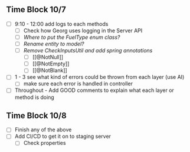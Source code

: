 ## Time Block 10/7
- [ ] 9:10 - 12:00 add logs to each methods
	- [ ] Check how Georg uses logging in the Server API
	- [ ] *Where to put the FuelType enum class?*
	- [ ] *Rename entity to model?*
	- [ ] *Remove CheckInputsUtil and add spring annotations* 
		- [ ] [[@NotNull]]
		- [ ] [[@NotEmpty]]
		- [ ] [[@NotBlank]]
- [ ] 1 - 3 see what kind of errors could be thrown from each layer (use AI)
	- [ ] make sure each error is handled in controller
- [ ] Throughout - Add GOOD comments to explain what each layer or method is doing 

## Time Block 10/8
- [ ] Finish any of the above 
- [ ] Add CI/CD to get it on to staging server
	- [ ] Check properties